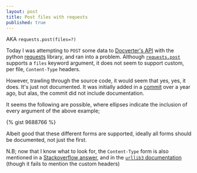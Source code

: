 ```yaml
---
layout: post
title: Post files with requests
published: true
---
```


AKA `requests.post(files=?)`

Today I was attempting to `POST` some data to [Docverter's API](http://docverter.com)  with the python [requests](http://docs.python-requests.org/en/latest/) library, and ran into a problem. Although [`requests.post`](http://docs.python-requests.org/en/latest/api/#requests.post) supports a `files` keyword argument, it does not seem to support custom, per file,  `Content-Type` headers.

However, trawling through the source code, it would seem that yes, yes, it does. It's just not documented. It was initially added in a [commit](https://github.com/abarnert/requests/commit/20b10aed1bbe277745a74953b6dc73290bfa82fa) over <span title="relatively speaking">a year ago</span>, but alas, the commit did not include documentation.

It seems the following are possible, where ellipses indicate the inclusion of every argument of the above example;

{% gist 9688766 %}

Albeit good that these different forms are supported, ideally all forms should be documented, not just the first.

N.B; now that I know what to look for, the `Content-Type` form is also mentioned in a [Stackoverflow answer](http://stackoverflow.com/questions/20244757/content-type-in-for-individual-files-in-python-requests), and in the [`urllib3` documentation](http://urllib3.readthedocs.org/en/latest/helpers.html#urllib3.request.RequestMethods.request_encode_body) (though it fails to mention the custom headers)
